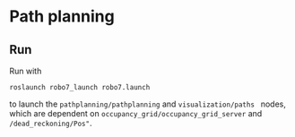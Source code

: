 # Path planning

## Run
Run with 
```
roslaunch robo7_launch robo7.launch
```
to launch the ```pathplanning/pathplanning``` and ```visualization/paths ``` nodes, which are dependent on ```occupancy_grid/occupancy_grid_server``` and ```/dead_reckoning/Pos"```.
```
